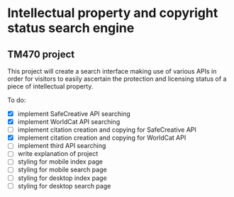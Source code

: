 Intellectual property and copyright status search engine
========================================================

TM470 project
-------------

This project will create a search interface making use of various APIs in order for visitors to easily ascertain the protection and licensing status of a piece of intellectual property.

To do:
- [x] implement SafeCreative API searching
- [x] implement WorldCat API searching
- [ ] implement citation creation and copying for SafeCreative API
- [x] implement citation creation and copying for WorldCat API
- [ ] implement third API searching
- [ ] write explanation of project
- [ ] styling for mobile index page
- [ ] styling for mobile search page
- [ ] styling for desktop index page
- [ ] styling for desktop search page